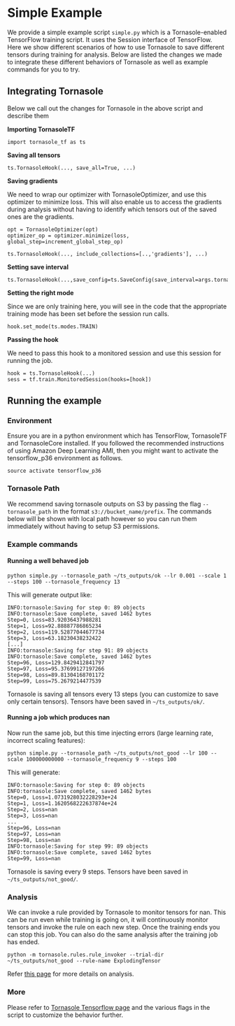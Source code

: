 # Simple Example
We provide a simple example script `simple.py` which is a Tornasole-enabled TensorFlow training script. It uses the Session interface of TensorFlow. 
Here we show different scenarios of how to use Tornasole to save different tensors during training for analysis. 
Below are listed the changes we made to integrate these different behaviors of Tornasole as well as example commands for you to try.

## Integrating Tornasole
Below we call out the changes for Tornasole in the above script and describe them

**Importing TornasoleTF**
```
import tornasole_tf as ts
```
**Saving all tensors**
```
ts.TornasoleHook(..., save_all=True, ...)
```
**Saving gradients**

We need to wrap our optimizer with TornasoleOptimizer, and use this optimizer to minimize loss. 
This will also enable us to access the gradients during analysis without having to identify which tensors out of the saved ones are the gradients.
```
opt = TornasoleOptimizer(opt)
optimizer_op = optimizer.minimize(loss, global_step=increment_global_step_op)

ts.TornasoleHook(..., include_collections=[..,'gradients'], ...)
```
**Setting save interval**
```
ts.TornasoleHook(...,save_config=ts.SaveConfig(save_interval=args.tornasole_frequency)...)
```
**Setting the right mode**

Since we are only training here, you will see in the code that the 
appropriate training mode has been set before the session run calls. 
```
hook.set_mode(ts.modes.TRAIN)
```
**Passing the hook**

We need to pass this hook to a monitored session and use this session for running the job.
```
hook = ts.TornasoleHook(...)
sess = tf.train.MonitoredSession(hooks=[hook])
```

## Running the example
### Environment
Ensure you are in a python environment which has TensorFlow, TornasoleTF and TornasoleCore installed. If you followed the recommended instructions of using Amazon Deep Learning AMI, then you might want to activate the tensorflow_p36 environment as follows.
```
source activate tensorflow_p36
```
### Tornasole Path
We recommend saving tornasole outputs on S3 by passing the 
flag `--tornasole_path` in the format `s3://bucket_name/prefix`. 
The commands below will be shown with local path however so you can 
run them immediately without having to setup S3 permissions.
### Example commands

#### Running a well behaved job
```
python simple.py --tornasole_path ~/ts_outputs/ok --lr 0.001 --scale 1 --steps 100 --tornasole_frequency 13
```
This will generate output like:
```
INFO:tornasole:Saving for step 0: 89 objects
INFO:tornasole:Save complete, saved 1462 bytes
Step=0, Loss=83.92036437988281
Step=1, Loss=92.88887786865234
Step=2, Loss=119.52877044677734
Step=3, Loss=63.18230438232422
[...]
INFO:tornasole:Saving for step 91: 89 objects
INFO:tornasole:Save complete, saved 1462 bytes
Step=96, Loss=129.8429412841797
Step=97, Loss=95.37699127197266
Step=98, Loss=89.81304168701172
Step=99, Loss=75.2679214477539

```
Tornasole is saving all tensors every 13 steps (you can customize to save only certain tensors). 
Tensors have been saved in `~/ts_outputs/ok/`.

#### Running a job which produces nan
Now run the same job, but this time injecting errors (large learning rate, incorrect scaling features):
```
python simple.py --tornasole_path ~/ts_outputs/not_good --lr 100 --scale 100000000000 --tornasole_frequency 9 --steps 100
```
This will generate: 
```
INFO:tornasole:Saving for step 0: 89 objects
INFO:tornasole:Save complete, saved 1462 bytes
Step=0, Loss=1.0731928032228293e+24
Step=1, Loss=1.1620568222637874e+24
Step=2, Loss=nan
Step=3, Loss=nan
...
Step=96, Loss=nan
Step=97, Loss=nan
Step=98, Loss=nan
INFO:tornasole:Saving for step 99: 89 objects
INFO:tornasole:Save complete, saved 1462 bytes
Step=99, Loss=nan
```
Tornasole is saving every 9 steps.
Tensors have been saved in `~/ts_outputs/not_good/`. 

### Analysis
We can invoke a rule provided by Tornasole to monitor tensors for nan.
This can be run even while training is going on, it will continuously monitor tensors and
invoke the rule on each new step. Once the training ends you can stop this job.
You can also do the same analysis after the training job has ended. 
```
python -m tornasole.rules.rule_invoker --trial-dir ~/ts_outputs/not_good --rule-name ExplodingTensor
```
Refer [this page](docs/analysis/README.md) for more details on analysis.

### More
Please refer to [Tornasole Tensorflow page](docs/tensorflow/README.md) and the various flags in the script to customize the behavior further.
 

